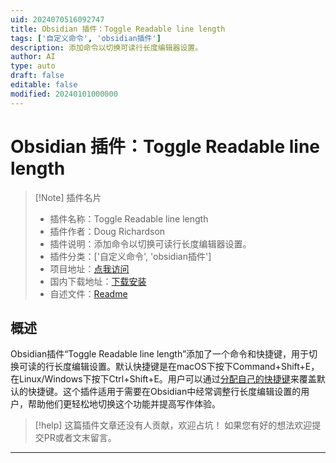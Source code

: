 ```yaml
---
uid: 2024070516092747
title: Obsidian 插件：Toggle Readable line length
tags: ['自定义命令', 'obsidian插件']
description: 添加命令以切换可读行长度编辑器设置。
author: AI
type: auto
draft: false
editable: false
modified: 20240101000000
---
```


# Obsidian 插件：Toggle Readable line length

> [!Note] 插件名片
> - 插件名称：Toggle Readable line length
> - 插件作者：Doug Richardson
> - 插件说明：添加命令以切换可读行长度编辑器设置。
> - 插件分类：['自定义命令', 'obsidian插件']
> - 项目地址：[点我访问](https://github.com/drichardson/obsidian-toggle-readable-line-length)
> - 国内下载地址：[下载安装](https://pkmer.cn/products/plugin/pluginMarket/?toggle-readable-line-length)
> - 自述文件：[Readme](https://ghproxy.net/https://raw.githubusercontent.com/drichardson/obsidian-toggle-readable-line-length/main/README.md)



## 概述

Obsidian插件“Toggle Readable line length”添加了一个命令和快捷键，用于切换可读的行长度编辑设置。默认快捷键是在macOS下按下Command+Shift+E，在Linux/Windows下按下Ctrl+Shift+E。用户可以通过[分配自己的快捷键](https://help.obsidian.md/User+interface/Hotkeys#Setting+hotkeys)来覆盖默认的快捷键。这个插件适用于需要在Obsidian中经常调整行长度编辑设置的用户，帮助他们更轻松地切换这个功能并提高写作体验。


> [!help] 
> 这篇插件文章还没有人贡献，欢迎占坑！
> 如果您有好的想法欢迎提交PR或者文末留言。
> 

---



